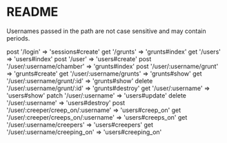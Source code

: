 # README

Usernames passed in the path are not case sensitive and may contain periods.

post   '/login'                    => 'sessions#create'
get    '/grunts'                   => 'grunts#index'
get    '/users'                    => 'users#index'
post   '/user'                     => 'users#create'
post   '/user/:username/chamber'   => 'grunts#index'
post   '/user/:username/grunt'     => 'grunts#create'
get    '/user/:username/grunts'    => 'grunts#show'
get    '/user/:username/grunt/:id' => 'grunts#show'
delete '/user/:username/grunt/:id' => 'grunts#destroy'
get    '/user/:username'           => 'users#show'
patch  '/user/:username'           => 'users#update'
delete '/user/:username'           => 'users#destroy'
post   '/user/:creeper/creep_on/:username'  => 'users#creep_on'
get    '/user/:creeper/creeps_on/:username' => 'users#creeps_on'
get    '/user/:username/creepers'           => 'users#creepers'
get    '/user/:username/creeping_on'        => 'users#creeping_on'
